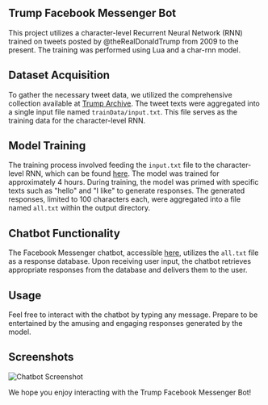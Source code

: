 ## Trump Facebook Messenger Bot

This project utilizes a character-level Recurrent Neural Network (RNN) trained on tweets posted by @theRealDonaldTrump from 2009 to the present. The training was performed using Lua and a char-rnn model.

## Dataset Acquisition

To gather the necessary tweet data, we utilized the comprehensive collection available at [Trump Archive](http://www.trumptwitterarchive.com/archive). The tweet texts were aggregated into a single input file named `trainData/input.txt`. This file serves as the training data for the character-level RNN. 

## Model Training

The training process involved feeding the `input.txt` file to the character-level RNN, which can be found [here](https://github.com/karpathy/char-rnn). The model was trained for approximately 4 hours. During training, the model was primed with specific texts such as "hello" and "I like" to generate responses. The generated responses, limited to 100 characters each, were aggregated into a file named `all.txt` within the output directory.

## Chatbot Functionality

The Facebook Messenger chatbot, accessible [here](https://www.facebook.com/hackmit2017trumpbot/), utilizes the `all.txt` file as a response database. Upon receiving user input, the chatbot retrieves appropriate responses from the database and delivers them to the user.

## Usage

Feel free to interact with the chatbot by typing any message. Prepare to be entertained by the amusing and engaging responses generated by the model.

## Screenshots

![Chatbot Screenshot](https://rawgit.com/johnlk/trumpMessengerBot/master/sreenshot.png)

We hope you enjoy interacting with the Trump Facebook Messenger Bot!